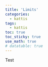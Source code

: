 ```yaml
---
title: 'Limits'
categories:
  - kattis
tags:
  - kattis 
toc: true
toc_sticky: true
use_math: true
# datatable: true
---
```


Test

<script>
\begin{tikzpicture}
    \draw (0,0) -- (4,0) -- (4,4) -- (0,4) -- (0,0);
\end{tikzpicture}
</script>
